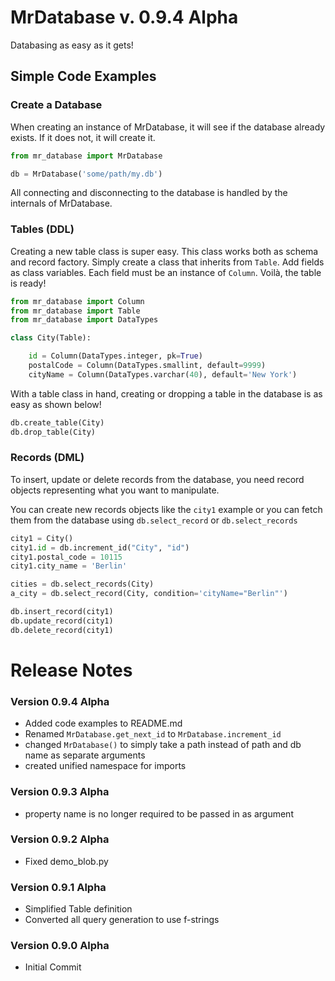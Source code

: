 # MrDatabase v. 0.9.4 Alpha
Databasing as easy as it gets!

## Simple Code Examples

### Create a Database

When creating an instance of MrDatabase, it will see if the database already exists. If it does not, it will create it.

```python
from mr_database import MrDatabase

db = MrDatabase('some/path/my.db')
```

All connecting and disconnecting to the database is handled by the internals of MrDatabase.

### Tables (DDL)

Creating a new table class is super easy. This class works both as schema and record factory. Simply create a class that inherits from ```Table```. Add fields as class variables. Each field must be an instance of ```Column```. Voilà, the table is ready!

```python
from mr_database import Column
from mr_database import Table
from mr_database import DataTypes

class City(Table):

    id = Column(DataTypes.integer, pk=True)
    postalCode = Column(DataTypes.smallint, default=9999)
    cityName = Column(DataTypes.varchar(40), default='New York')
```

With a table class in hand, creating or dropping a table in the database is as easy as shown below!

```python
db.create_table(City)
db.drop_table(City)
```

### Records (DML)
To insert, update or delete records from the database, you need record objects representing what you want to manipulate.

You can create new records objects like the ```city1``` example or you can fetch them from the database using ```db.select_record``` or ```db.select_records```

```python
city1 = City()
city1.id = db.increment_id("City", "id")
city1.postal_code = 10115
city1.city_name = 'Berlin'

cities = db.select_records(City)
a_city = db.select_record(City, condition='cityName="Berlin"')

db.insert_record(city1)
db.update_record(city1)
db.delete_record(city1)
```

# Release Notes
### Version 0.9.4 Alpha
- Added code examples to README.md
- Renamed ```MrDatabase.get_next_id``` to ```MrDatabase.increment_id```
- changed ```MrDatabase()``` to simply take a path instead of path and db name as separate arguments
- created unified namespace for imports

### Version 0.9.3 Alpha
- property name is no longer required to be passed in as argument

### Version 0.9.2 Alpha
- Fixed demo_blob.py

### Version 0.9.1 Alpha
- Simplified Table definition
- Converted all query generation to use f-strings

### Version 0.9.0 Alpha
- Initial Commit
